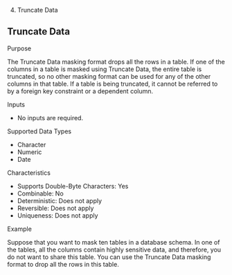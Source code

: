   4. Truncate Data

## Truncate Data

Purpose

The Truncate Data masking format drops all the rows in a table. If one of the
columns in a table is masked using Truncate Data, the entire table is
truncated, so no other masking format can be used for any of the other columns
in that table. If a table is being truncated, it cannot be referred to by a
foreign key constraint or a dependent column.

Inputs

  * No inputs are required.

Supported Data Types

  * Character
  * Numeric
  * Date

Characteristics

  * Supports Double-Byte Characters: Yes
  * Combinable: No
  * Deterministic: Does not apply
  * Reversible: Does not apply
  * Uniqueness: Does not apply

Example

Suppose that you want to mask ten tables in a database schema. In one of the
tables, all the columns contain highly sensitive data, and therefore, you do
not want to share this table. You can use the Truncate Data masking format to
drop all the rows in this table.

